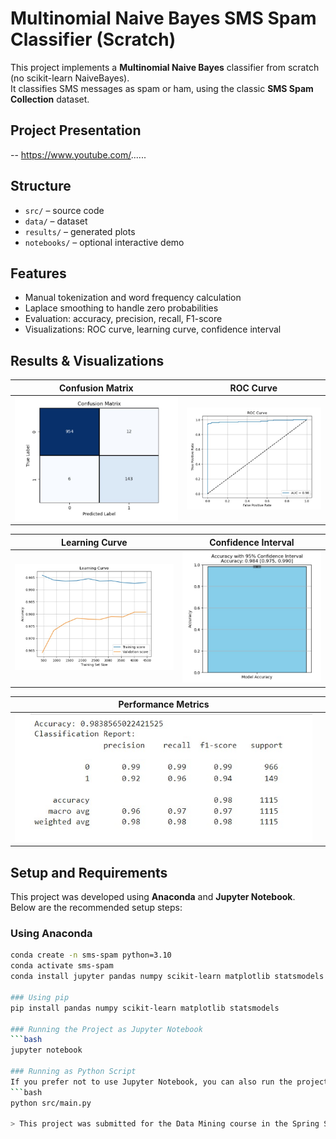 # Multinomial Naive Bayes SMS Spam Classifier (Scratch)

This project implements a **Multinomial Naive Bayes** classifier from scratch (no scikit-learn NaiveBayes).  
It classifies SMS messages as spam or ham, using the classic **SMS Spam Collection** dataset.

## Project Presentation
-- https://www.youtube.com/......

## Structure
- `src/` – source code
- `data/` – dataset
- `results/` – generated plots
- `notebooks/` – optional interactive demo

## Features
- Manual tokenization and word frequency calculation
- Laplace smoothing to handle zero probabilities
- Evaluation: accuracy, precision, recall, F1-score
- Visualizations: ROC curve, learning curve, confidence interval

## Results & Visualizations
| Confusion Matrix                          | ROC Curve                              |
|------------------------------------------|---------------------------------------|
| ![Confusion Matrix](results/2-confusion-matrix.jpg) | ![ROC Curve](results/3-roc_curve.jpg)  |

| Learning Curve                            | Confidence Interval                    |
|------------------------------------------|---------------------------------------|
| ![Learning Curve](results/4-learning-curve.jpg) | ![Confidence Interval](results/5-confidence-interval.jpg) |

| Performance Metrics                       |                                        |
|------------------------------------------|---------------------------------------|
| ![Performance Metrics](results/1-performance-metrics.jpg) |                    

## Setup and Requirements
This project was developed using **Anaconda** and **Jupyter Notebook**.  
Below are the recommended setup steps:

### Using Anaconda
```bash
conda create -n sms-spam python=3.10
conda activate sms-spam
conda install jupyter pandas numpy scikit-learn matplotlib statsmodels

### Using pip
pip install pandas numpy scikit-learn matplotlib statsmodels

### Running the Project as Jupyter Notebook
```bash
jupyter notebook

### Running as Python Script
If you prefer not to use Jupyter Notebook, you can also run the project as a standalone Python script:
```bash
python src/main.py

> This project was submitted for the Data Mining course in the Spring Semester 2024–2025 at Bursa Technical University.



